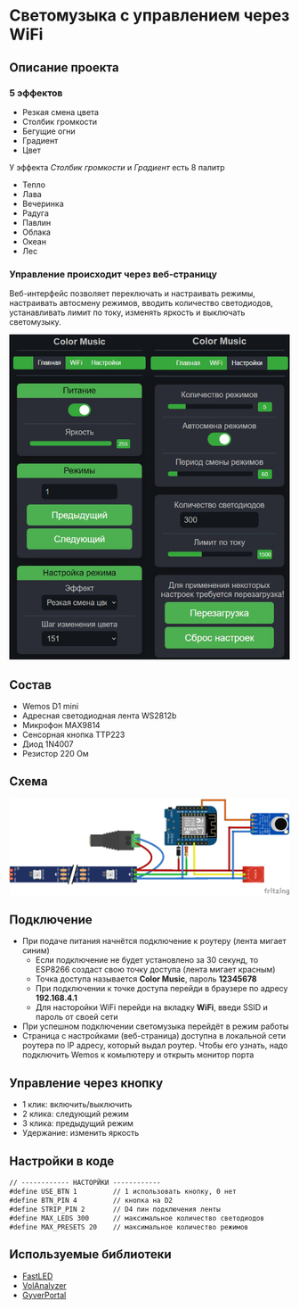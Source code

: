 # Светомузыка с управлением через WiFi
## Описание проекта
### 5 эффектов
- Резкая смена цвета
- Столбик громкости
- Бегущие огни
- Градиент
- Цвет

У эффекта _Столбик громкости_ и _Градиент_ есть 8 палитр
- Тепло
- Лава
- Вечеринка
- Радуга
- Павлин
- Облака
- Океан
- Лес

### Управление происходит через веб-страницу
Веб-интерфейс позволяет переключать и настраивать режимы, настраивать автосмену режимов, вводить количество светодиодов, устанавливать лимит по току, изменять яркость и выключать светомузыку. 

![WEBPAGE](https://github.com/alerew/ColorMusic/blob/main/webpage/webpage.jpg)

## Состав
- Wemos D1 mini
- Адресная светодиодная лента WS2812b
- Микрофон MAX9814
- Сенсорная кнопка TTP223
- Диод 1N4007
- Резистор 220 Ом
## Схема
![SCHEME](https://github.com/alerew/ColorMusic/blob/main/schemes/scheme.png)
## Подключение
- При подаче питания начнётся подключение к роутеру (лента мигает синим)
  - Если подключение не будет установлено за 30 секунд, то ESP8266 создаст свою точку доступа (лента мигает красным)
  - Точка доступа называется __Color Music__, пароль __12345678__
  - При подключении к точке доступа перейди в браузере по адресу __192.168.4.1__
  - Для насторойки WiFi перейди на вкладку __WiFi__, введи SSID и пароль от своей сети
- При успешном подключении светомузыка перейдёт в режим работы
- Страница с настройками (веб-страница) доступна в локальной сети роутера по IP адресу, который выдал роутер. Чтобы его узнать, надо подключить Wemos к комьпютеру и открыть монитор порта
## Управление через кнопку
- 1 клик: включить/выключить
- 2 клика: следующий режим
- 3 клика: предыдущий режим
- Удержание: изменить яркость
## Настройки в коде
    // ------------ НАСТОРЙКИ ------------
    #define USE_BTN 1         // 1 использовать кнопку, 0 нет
    #define BTN_PIN 4         // кнопка на D2
    #define STRIP_PIN 2       // D4 пин подключения ленты
    #define MAX_LEDS 300      // максимальное количество светодиодов
    #define MAX_PRESETS 20    // максимальное количество режимов
## Используемые библиотеки
- [FastLED](https://github.com/FastLED/FastLED)
- [VolAnalyzer](https://github.com/GyverLibs/VolAnalyzer)
- [GyverPortal](https://github.com/GyverLibs/GyverPortal)
